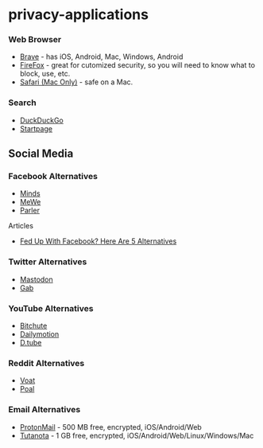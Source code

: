 # privacy-applications



### Web Browser
- [Brave](https://brave.com/) - has iOS, Android, Mac, Windows, Android
- [FireFox](https://www.mozilla.org/en-US/firefox/new/) - great for cutomized security, so you will need to know what to block, use, etc.
- [Safari (Mac Only)](https://www.apple.com/safari/) - safe on a Mac.

### Search
- [DuckDuckGo](https://duckduckgo.com/)
- [Startpage](https://www.startpage.com/)

## Social Media

### Facebook Alternatives
- [Minds](https://www.minds.com/)
- [MeWe](https://mewe.com/)
- [Parler](https://parler.com/)

Articles
- [Fed Up With Facebook? Here Are 5 Alternatives](https://www.maketecheasier.com/facebook-alternatives-social-networks/)

### Twitter Alternatives
- [Mastodon](https://mastodon.online/about)
- [Gab](https://gab.com/)

### YouTube Alternatives
- [Bitchute](https://www.bitchute.com/)
- [Dailymotion](https://www.dailymotion.com/us)
- [D.tube](https://d.tube/)

### Reddit Alternatives
- [Voat](https://voat.co/)
- [Poal](https://poal.co/all/new)


### Email Alternatives
- [ProtonMail](https://protonmail.com/) - 500 MB free, encrypted, iOS/Android/Web
- [Tutanota](https://tutanota.com/) - 1 GB free, encrypted, iOS/Android/Web/Linux/Windows/Mac
